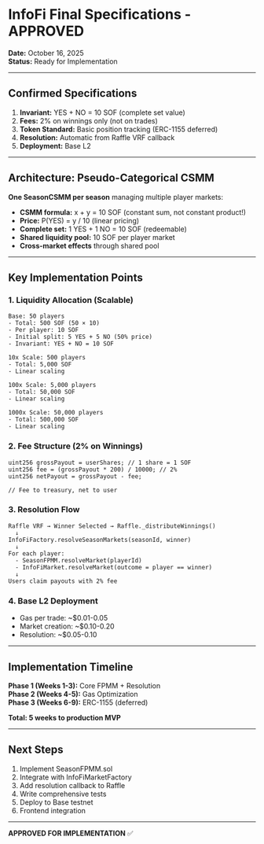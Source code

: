 # InfoFi Final Specifications - APPROVED

**Date:** October 16, 2025  
**Status:** Ready for Implementation

---

## Confirmed Specifications

1. **Invariant:** YES + NO = 10 SOF (complete set value)
2. **Fees:** 2% on winnings only (not on trades)
3. **Token Standard:** Basic position tracking (ERC-1155 deferred)
4. **Resolution:** Automatic from Raffle VRF callback
5. **Deployment:** Base L2

---

## Architecture: Pseudo-Categorical CSMM

**One SeasonCSMM per season** managing multiple player markets:
- **CSMM formula:** x + y = 10 SOF (constant sum, not constant product!)
- **Price:** P(YES) = y / 10 (linear pricing)
- **Complete set:** 1 YES + 1 NO = 10 SOF (redeemable)
- **Shared liquidity pool:** 10 SOF per player market
- **Cross-market effects** through shared pool

---

## Key Implementation Points

### 1. Liquidity Allocation (Scalable)

```
Base: 50 players
- Total: 500 SOF (50 × 10)
- Per player: 10 SOF
- Initial split: 5 YES + 5 NO (50% price)
- Invariant: YES + NO = 10 SOF

10x Scale: 500 players
- Total: 5,000 SOF
- Linear scaling

100x Scale: 5,000 players
- Total: 50,000 SOF
- Linear scaling

1000x Scale: 50,000 players
- Total: 500,000 SOF
- Linear scaling
```

### 2. Fee Structure (2% on Winnings)

```solidity
uint256 grossPayout = userShares; // 1 share = 1 SOF
uint256 fee = (grossPayout * 200) / 10000; // 2%
uint256 netPayout = grossPayout - fee;

// Fee to treasury, net to user
```

### 3. Resolution Flow

```
Raffle VRF → Winner Selected → Raffle._distributeWinnings()
  ↓
InfoFiFactory.resolveSeasonMarkets(seasonId, winner)
  ↓
For each player:
  - SeasonFPMM.resolveMarket(playerId)
  - InfoFiMarket.resolveMarket(outcome = player == winner)
  ↓
Users claim payouts with 2% fee
```

### 4. Base L2 Deployment

- Gas per trade: ~$0.01-0.05
- Market creation: ~$0.10-0.20
- Resolution: ~$0.05-0.10

---

## Implementation Timeline

**Phase 1 (Weeks 1-3):** Core FPMM + Resolution  
**Phase 2 (Weeks 4-5):** Gas Optimization  
**Phase 3 (Weeks 6-9):** ERC-1155 (deferred)

**Total: 5 weeks to production MVP**

---

## Next Steps

1. Implement SeasonFPMM.sol
2. Integrate with InfoFiMarketFactory
3. Add resolution callback to Raffle
4. Write comprehensive tests
5. Deploy to Base testnet
6. Frontend integration

---

**APPROVED FOR IMPLEMENTATION** ✅
